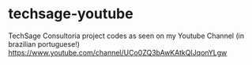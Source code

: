 # techsage-youtube
TechSage Consultoria project codes as seen on my Youtube Channel (in brazilian portuguese!)
https://www.youtube.com/channel/UCo0ZQ3bAwKAtkQIJqonYLgw
